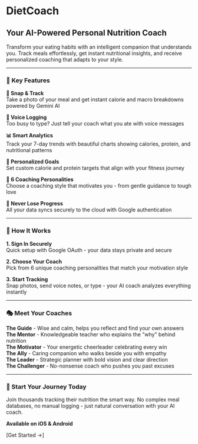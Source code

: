 # DietCoach

## Your AI-Powered Personal Nutrition Coach

Transform your eating habits with an intelligent companion that understands you. Track meals effortlessly, get instant nutritional insights, and receive personalized coaching that adapts to your style.

---

### 🚀 Key Features

**📸 Snap & Track**  
Take a photo of your meal and get instant calorie and macro breakdowns powered by Gemini AI

**🎤 Voice Logging**  
Too busy to type? Just tell your coach what you ate with voice messages

**📊 Smart Analytics**  
Track your 7-day trends with beautiful charts showing calories, protein, and nutritional patterns

**🎯 Personalized Goals**  
Set custom calorie and protein targets that align with your fitness journey

**🤖 6 Coaching Personalities**  
Choose a coaching style that motivates you - from gentle guidance to tough love

**💾 Never Lose Progress**  
All your data syncs securely to the cloud with Google authentication

---

### 📱 How It Works

**1. Sign In Securely**  
Quick setup with Google OAuth - your data stays private and secure

**2. Choose Your Coach**  
Pick from 6 unique coaching personalities that match your motivation style

**3. Start Tracking**  
Snap photos, send voice notes, or type - your AI coach analyzes everything instantly

---

### 🎭 Meet Your Coaches

**The Guide** - Wise and calm, helps you reflect and find your own answers  
**The Mentor** - Knowledgeable teacher who explains the "why" behind nutrition  
**The Motivator** - Your energetic cheerleader celebrating every win  
**The Ally** - Caring companion who walks beside you with empathy  
**The Leader** - Strategic planner with bold vision and clear direction  
**The Challenger** - No-nonsense coach who pushes you past excuses

---

### 🎯 Start Your Journey Today

Join thousands tracking their nutrition the smart way. No complex meal databases, no manual logging - just natural conversation with your AI coach.

**Available on iOS & Android**

[Get Started →]